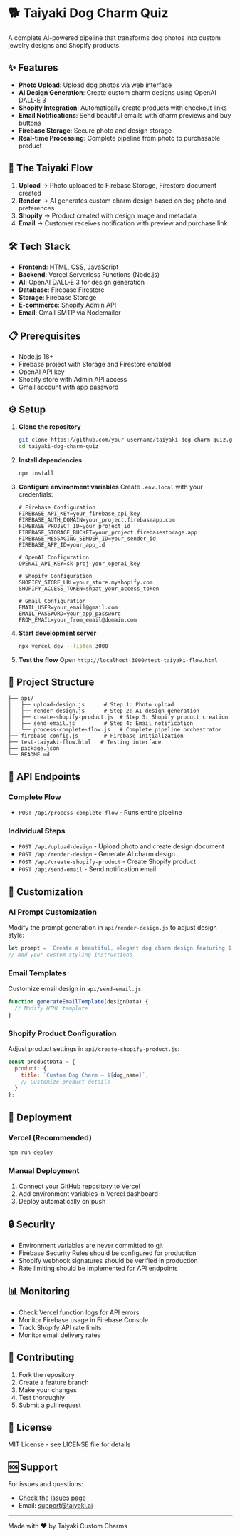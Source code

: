 # 🐕 Taiyaki Dog Charm Quiz

A complete AI-powered pipeline that transforms dog photos into custom jewelry designs and Shopify products.

## ✨ Features

- **Photo Upload**: Upload dog photos via web interface
- **AI Design Generation**: Create custom charm designs using OpenAI DALL-E 3
- **Shopify Integration**: Automatically create products with checkout links
- **Email Notifications**: Send beautiful emails with charm previews and buy buttons
- **Firebase Storage**: Secure photo and design storage
- **Real-time Processing**: Complete pipeline from photo to purchasable product

## 🚀 The Taiyaki Flow

1. **Upload** → Photo uploaded to Firebase Storage, Firestore document created
2. **Render** → AI generates custom charm design based on dog photo and preferences
3. **Shopify** → Product created with design image and metadata
4. **Email** → Customer receives notification with preview and purchase link

## 🛠 Tech Stack

- **Frontend**: HTML, CSS, JavaScript
- **Backend**: Vercel Serverless Functions (Node.js)
- **AI**: OpenAI DALL-E 3 for design generation
- **Database**: Firebase Firestore
- **Storage**: Firebase Storage
- **E-commerce**: Shopify Admin API
- **Email**: Gmail SMTP via Nodemailer

## 📋 Prerequisites

- Node.js 18+
- Firebase project with Storage and Firestore enabled
- OpenAI API key
- Shopify store with Admin API access
- Gmail account with app password

## ⚙️ Setup

1. **Clone the repository**
   ```bash
   git clone https://github.com/your-username/taiyaki-dog-charm-quiz.git
   cd taiyaki-dog-charm-quiz
   ```

2. **Install dependencies**
   ```bash
   npm install
   ```

3. **Configure environment variables**
   Create `.env.local` with your credentials:
   ```env
   # Firebase Configuration
   FIREBASE_API_KEY=your_firebase_api_key
   FIREBASE_AUTH_DOMAIN=your_project.firebaseapp.com
   FIREBASE_PROJECT_ID=your_project_id
   FIREBASE_STORAGE_BUCKET=your_project.firebasestorage.app
   FIREBASE_MESSAGING_SENDER_ID=your_sender_id
   FIREBASE_APP_ID=your_app_id

   # OpenAI Configuration
   OPENAI_API_KEY=sk-proj-your_openai_key

   # Shopify Configuration
   SHOPIFY_STORE_URL=your_store.myshopify.com
   SHOPIFY_ACCESS_TOKEN=shpat_your_access_token

   # Gmail Configuration
   EMAIL_USER=your_email@gmail.com
   EMAIL_PASSWORD=your_app_password
   FROM_EMAIL=your_from_email@domain.com
   ```

4. **Start development server**
   ```bash
   npx vercel dev --listen 3000
   ```

5. **Test the flow**
   Open `http://localhost:3000/test-taiyaki-flow.html`

## 📁 Project Structure

```
├── api/
│   ├── upload-design.js      # Step 1: Photo upload
│   ├── render-design.js      # Step 2: AI design generation
│   ├── create-shopify-product.js  # Step 3: Shopify product creation
│   ├── send-email.js         # Step 4: Email notification
│   └── process-complete-flow.js   # Complete pipeline orchestrator
├── firebase-config.js        # Firebase initialization
├── test-taiyaki-flow.html   # Testing interface
├── package.json
└── README.md
```

## 🔧 API Endpoints

### Complete Flow
- `POST /api/process-complete-flow` - Runs entire pipeline

### Individual Steps
- `POST /api/upload-design` - Upload photo and create design document
- `POST /api/render-design` - Generate AI charm design
- `POST /api/create-shopify-product` - Create Shopify product
- `POST /api/send-email` - Send notification email

## 🎨 Customization

### AI Prompt Customization
Modify the prompt generation in `api/render-design.js` to adjust design style:

```javascript
let prompt = `Create a beautiful, elegant dog charm design featuring ${dog_name}. `;
// Add your custom styling instructions
```

### Email Templates
Customize email design in `api/send-email.js`:

```javascript
function generateEmailTemplate(designData) {
  // Modify HTML template
}
```

### Shopify Product Configuration
Adjust product settings in `api/create-shopify-product.js`:

```javascript
const productData = {
  product: {
    title: `Custom Dog Charm – ${dog_name}`,
    // Customize product details
  }
};
```

## 🚀 Deployment

### Vercel (Recommended)
```bash
npm run deploy
```

### Manual Deployment
1. Connect your GitHub repository to Vercel
2. Add environment variables in Vercel dashboard
3. Deploy automatically on push

## 🔒 Security

- Environment variables are never committed to git
- Firebase Security Rules should be configured for production
- Shopify webhook signatures should be verified in production
- Rate limiting should be implemented for API endpoints

## 📊 Monitoring

- Check Vercel function logs for API errors
- Monitor Firebase usage in Firebase Console
- Track Shopify API rate limits
- Monitor email delivery rates

## 🤝 Contributing

1. Fork the repository
2. Create a feature branch
3. Make your changes
4. Test thoroughly
5. Submit a pull request

## 📄 License

MIT License - see LICENSE file for details

## 🆘 Support

For issues and questions:
- Check the [Issues](https://github.com/your-username/taiyaki-dog-charm-quiz/issues) page
- Email: support@taiyaki.ai

---

Made with ❤️ by Taiyaki Custom Charms 